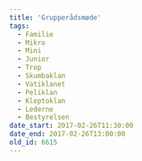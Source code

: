 ```yaml
---
title: 'Grupperådsmøde'
tags:
  - Familie
  - Mikro
  - Mini
  - Junior
  - Trop
  - Skumbaklan
  - Vatiklanet
  - Peliklan
  - Kleptoklan
  - Lederne
  - Bestyrelsen
date_start: 2017-02-26T11:30:00
date_end: 2017-02-26T13:00:00
old_id: 6615
---
```

